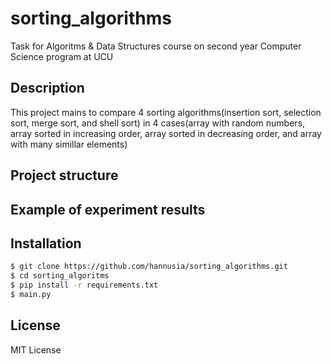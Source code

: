 # sorting_algorithms
Task for Algoritms & Data Structures course on second year Computer Science program at UCU 
## Description
This project mains to compare 4 sorting algorithms(insertion sort, selection sort, merge sort, and shell sort) in 4 cases(array with random numbers, array sorted in increasing order, array sorted in decreasing order, and array with many simillar elements) 

## Project structure

## Example of experiment results

## Installation

```bash
$ git clone https://github.com/hannusia/sorting_algorithms.git
$ cd sorting_algoritms
$ pip install -r requirements.txt
$ main.py
```

## License

MIT License
